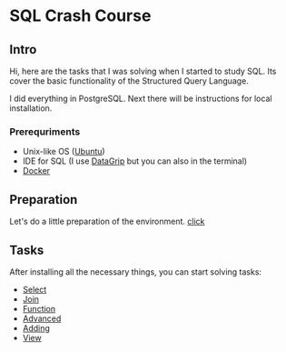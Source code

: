 # SQL Crash Course

## Intro

Hi, here are the tasks that I was solving when I started to study SQL. Its cover the basic functionality of the  Structured Query Language. 

I did everything in PostgreSQL. Next there will be instructions for local installation.

### Prerequriments

-  Unix-like OS ([Ubuntu](https://ubuntu.com/))
- IDE for SQL (I use [DataGrip](https://www.jetbrains.com/datagrip/) but you can also in the terminal)
- [Docker](https://www.docker.com/)

## Preparation

Let's do a little preparation of the environment. [click](preparation.md)

## Tasks

After installing all the necessary things, you can start solving tasks: 

- [Select](tasks/select.md)
- [Join](tasks/join.md)
- [Function](tasks/function.md)
- [Advanced](tasks/advanced.md)
- [Adding](tasks/adding.md)
- [View](tasks/view.md)






